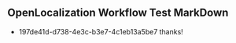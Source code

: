 ## OpenLocalization Workflow Test MarkDown
* 197de41d-d738-4e3c-b3e7-4c1eb13a5be7 
thanks!<!--HONumber=Mar16_HO2-->
